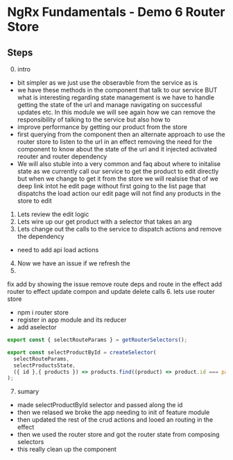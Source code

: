 # NgRx Fundamentals - Demo 6 Router Store

## Steps

0. intro
- bit simpler as we just use the obseravble from the service as is
- we have these methods in the component that talk to our service BUT what is interesting regarding state management is we have to handle getting the state of the url and manage navigating on successful updates etc.
In this module we will see again how we can remove the responsibility of talking to the service but also how to 
- improve performance by getting our product from the store
- first querying from the component then an alternate approach to use the router store to listen to the url in an effect removing the need for the component to know about the state of the url and it injected activated reouter and router dependency
- We will also stuble into a very common and faq about where to initalise state as we currently call our service to get the product to edit directly but when we change to get it from the store we will realsise that of we deep link intot he edit page without first going to the list page that dispatchs the load action our edit page will not find any products in the store to edit

1. Lets review the edit logic
2. Lets wire up our get product with a selector that takes an arg
3. Lets change out the calls to the service to dispatch actions and remove the dependency
- need to add api load actions
4. Now we have an issue if we refresh the 
5. 
fix add by showing the issue
remove route deps and route in the effect 
add router to effect
update compon and update delete calls
6. lets use router store 
- npm i router store
- register in app module and its reducer
- add aselector

```ts
export const { selectRouteParams } = getRouterSelectors();

export const selectProductById = createSelector(
  selectRouteParams,
  selectProductsState,
  ({ id },{ products }) => products.find((product) => product.id === parseInt(id))
);

```
7. sumary
- made selectProductById selector and passed along the id
- then we relased we broke the app needing to init of feature module
- then updated the rest of the crud actions and looed an routing in the effect
- then we used the router store and got the router state from composing selectors
- this really clean up the component